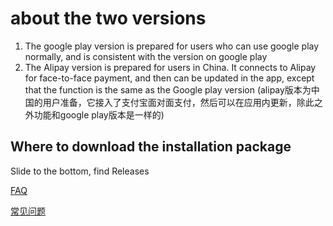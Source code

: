 # about the two versions
1.  The google play version is prepared for users who can use google play normally, and is consistent with the version on google play
2. The Alipay version is prepared for users in China. It connects to Alipay for face-to-face payment, and then can be updated in the app, except that the function is the same as the Google play version
(alipay版本为中国的用户准备，它接入了支付宝面对面支付，然后可以在应用内更新，除此之外功能和google play版本是一样的)

## Where to download the installation package
Slide to the bottom, find Releases

[FAQ](https://support.qq.com/products/286382/faqs/81812)

[常见问题](https://support.qq.com/products/286382/faqs/81813)
